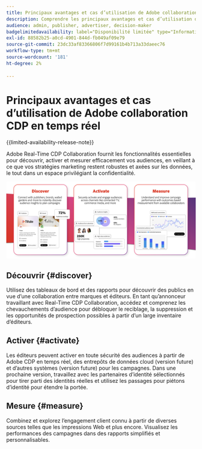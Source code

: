 ```yaml
---
title: Principaux avantages et cas d’utilisation de Adobe collaboration CDP en temps réel
description: Comprendre les principaux avantages et cas d’utilisation de Adobe collaboration CDP en temps réel
audience: admin, publisher, advertiser, decision-maker
badgelimitedavailability: label="Disponibilité limitée" type="Informative" url="https://helpx.adobe.com/legal/product-descriptions/real-time-customer-data-platform-collaboration.html newtab=true"
exl-id: 88582b25-a0cd-4901-844d-fb049af09e79
source-git-commit: 23dc33af83366806f7d99161b4b713a33daeec76
workflow-type: tm+mt
source-wordcount: '181'
ht-degree: 2%

---
```


# Principaux avantages et cas d’utilisation de Adobe collaboration CDP en temps réel

{{limited-availability-release-note}}

Adobe Real-Time CDP Collaboration fournit les fonctionnalités essentielles pour découvrir, activer et mesurer efficacement vos audiences, en veillant à ce que vos stratégies marketing restent robustes et axées sur les données, le tout dans un espace privilégiant la confidentialité.

![Avantages et cas d’utilisation de la collaboration CDP en temps réel](/help/assets/benefits-use-cases/discover-activate-measure.png)

## Découvrir {#discover}

Utilisez des tableaux de bord et des rapports pour découvrir des publics en vue d’une collaboration entre marques et éditeurs.
En tant qu’annonceur travaillant avec Real-Time CDP Collaboration, accédez et comprenez les chevauchements d’audience pour débloquer le reciblage, la suppression et les opportunités de prospection possibles à partir d’un large inventaire d’éditeurs.

## Activer {#activate}

Les éditeurs peuvent activer en toute sécurité des audiences à partir de Adobe CDP en temps réel, des entrepôts de données cloud (version future) et d’autres systèmes (version future) pour les campagnes.
Dans une prochaine version, travaillez avec les partenaires d’identité sélectionnés pour tirer parti des identités réelles et utilisez les passages pour piétons d’identité pour étendre la portée.

## Mesure {#measure}

Combinez et explorez l’engagement client connu à partir de diverses sources telles que les impressions Web et plus encore.
Visualisez les performances des campagnes dans des rapports simplifiés et personnalisables.

<!--

## Sample use cases

Some use cases that you can explore are:

* [Prospecting](/help/guide/use-cases/prospecting.md)
* [Retargeting](/help/guide/use-cases/retargeting.md)
* [Suppression](/help/guide/use-cases/suppression.md)

-->
